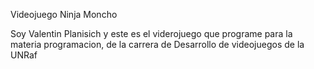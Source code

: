 Videojuego Ninja Moncho

Soy Valentin Planisich y este es el viderojuego que programe para la materia programacion, de la carrera de Desarrollo de videojuegos de la UNRaf


